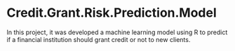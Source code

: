 # Credit.Grant.Risk.Prediction.Model
In this project, it was developed a machine learning model using R to predict if a financial institution should grant credit or not to new clients.
